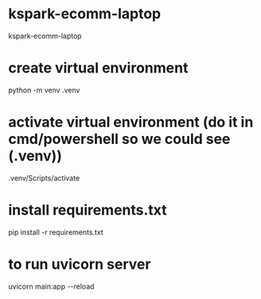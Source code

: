 # kspark-ecomm-laptop
kspark-ecomm-laptop 

# create virtual environment
python -m venv .venv

# activate virtual environment (do it in cmd/powershell so we could see (.venv))
.venv/Scripts/activate

# install requirements.txt
pip install -r requirements.txt

# to run uvicorn server
uvicorn main:app --reload

